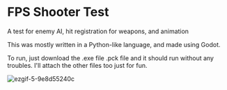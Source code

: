 # FPS Shooter Test

A test for enemy AI, hit registration for weapons, and animation

This was mostly written in a Python-like language, and made using Godot.

To run, just download the .exe file .pck file and it should run without any troubles. I'll attach the other files too just for fun.




![ezgif-5-9e8d55240c](https://user-images.githubusercontent.com/81180885/201583197-45f83c64-a6fb-43b2-aa22-05aeef9c092f.gif)
